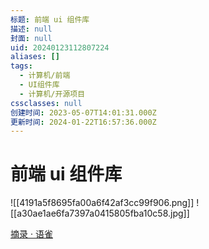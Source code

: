 ```yaml
---
标题: 前端 ui 组件库
描述: null
封面: null
uid: 20240123112807224
aliases: []
tags:
  - 计算机/前端
  - UI组件库
  - 计算机/开源项目
cssclasses: null
创建时间: 2023-05-07T14:01:31.000Z
更新时间: 2024-01-22T16:57:36.000Z
---
```


# 前端 ui 组件库

![[4191a5f8695fa00a6f42af3cc99f906.png]] ![[a30ae1ae6fa7397a0415805fba10c58.jpg]]

[摘录 · 语雀](https://www.yuque.com/docs/share/5eced5d5-2c63-4232-a56f-23dc103551ba?#)
